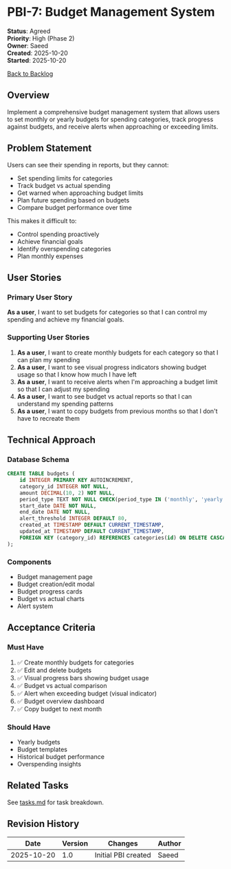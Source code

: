 # PBI-7: Budget Management System

**Status**: Agreed  
**Priority**: High (Phase 2)  
**Owner**: Saeed  
**Created**: 2025-10-20  
**Started**: 2025-10-20  

[Back to Backlog](../backlog.md)

## Overview

Implement a comprehensive budget management system that allows users to set monthly or yearly budgets for spending categories, track progress against budgets, and receive alerts when approaching or exceeding limits.

## Problem Statement

Users can see their spending in reports, but they cannot:
- Set spending limits for categories
- Track budget vs actual spending
- Get warned when approaching budget limits
- Plan future spending based on budgets
- Compare budget performance over time

This makes it difficult to:
- Control spending proactively
- Achieve financial goals
- Identify overspending categories
- Plan monthly expenses

## User Stories

### Primary User Story
**As a user**, I want to set budgets for categories so that I can control my spending and achieve my financial goals.

### Supporting User Stories
1. **As a user**, I want to create monthly budgets for each category so that I can plan my spending
2. **As a user**, I want to see visual progress indicators showing budget usage so that I know how much I have left
3. **As a user**, I want to receive alerts when I'm approaching a budget limit so that I can adjust my spending
4. **As a user**, I want to see budget vs actual reports so that I can understand my spending patterns
5. **As a user**, I want to copy budgets from previous months so that I don't have to recreate them

## Technical Approach

### Database Schema
```sql
CREATE TABLE budgets (
    id INTEGER PRIMARY KEY AUTOINCREMENT,
    category_id INTEGER NOT NULL,
    amount DECIMAL(10, 2) NOT NULL,
    period_type TEXT NOT NULL CHECK(period_type IN ('monthly', 'yearly')),
    start_date DATE NOT NULL,
    end_date DATE NOT NULL,
    alert_threshold INTEGER DEFAULT 80,
    created_at TIMESTAMP DEFAULT CURRENT_TIMESTAMP,
    updated_at TIMESTAMP DEFAULT CURRENT_TIMESTAMP,
    FOREIGN KEY (category_id) REFERENCES categories(id) ON DELETE CASCADE
);
```

### Components
- Budget management page
- Budget creation/edit modal
- Budget progress cards
- Budget vs actual charts
- Alert system

## Acceptance Criteria

### Must Have
1. ✅ Create monthly budgets for categories
2. ✅ Edit and delete budgets
3. ✅ Visual progress bars showing budget usage
4. ✅ Budget vs actual comparison
5. ✅ Alert when exceeding budget (visual indicator)
6. ✅ Budget overview dashboard
7. ✅ Copy budget to next month

### Should Have
- Yearly budgets
- Budget templates
- Historical budget performance
- Overspending insights

## Related Tasks
See [tasks.md](./tasks.md) for task breakdown.

## Revision History
| Date | Version | Changes | Author |
|------|---------|---------|--------|
| 2025-10-20 | 1.0 | Initial PBI created | Saeed |

